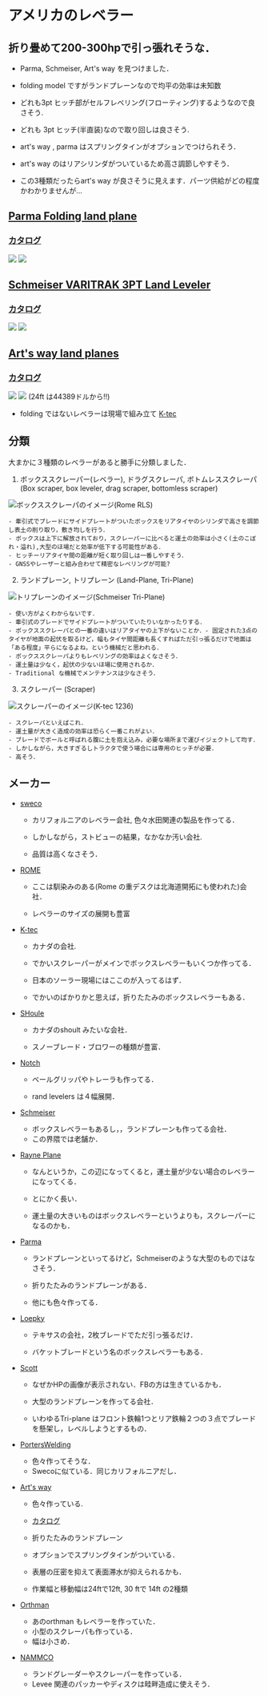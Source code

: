# アメリカのレベラー

## 折り畳めて200-300hpで引っ張れそうな．

- Parma, Schmeiser, Art's way を見つけました．
- folding model ですがランドプレーンなので均平の効率は未知数
- どれも3pt ヒッチ部がセルフレベリング(フローティング)するようなので良さそう.
- どれも 3pt ヒッチ(半直装)なので取り回しは良さそう.
- art's way , parma はスプリングタインがオプションでつけられそう．
- art's way のはリアシリンダがついているため高さ調節しやすそう．

- この3種類だったらart's way が良さそうに見えます．パーツ供給がどの程度かわかりませんが... 


##  [Parma Folding land plane ](https://parmacompany.com/ag-equipment/tillage/land-plane/folding-land-plane/)

###  [カタログ](https://parmacompany.com/wp-content/uploads/2017/08/2015-LAND-PLANE.pdf)
![](/img/parma_landplane.jpg)
![](/img/parma_landplane_spec.png)

## [Schmeiser VARITRAK 3PT Land Leveler](https://www.tgschmeiser.com/products/landlevelers/3pointlandleveler.html)

### [カタログ](https://www.tgschmeiser.com/pdfs/Open%20Field.pdf)

![](/img/schmeiser_varitrak.png)
![](/img/schmeiser_varitrak_spec.png)

## [Art's way land planes](https://artsway.com/equipment/)

### [カタログ](https://artsway.com/wp-content/uploads/2023/07/Dirt-Work-Web-Spreads.pdf)

![](/img/artsway_landplane_back.jpg)
![](/img/artsway_landplane_spec.png)
(24ft は44389ドルから!!)

- folding ではないレベラーは現場で組み立て
[K-tec ](https://www.youtube.com/watch?v=ZpQb3bLyWrE)


## 分類
大まかに３種類のレベラーがあると勝手に分類しました．

1. ボックススクレーパー(レベラー), ドラグスクレーパ, ボトムレススクレーパ
(Box scraper, box leveler, drag scraper, bottomless scraper)

![ボックススクレーパのイメージ(Rome RLS)](/img/rome_boxleveler_RLS.jpg)

    - 牽引式でブレードにサイドプレートがついたボックスをリアタイヤのシリンダで高さを調節し表土の削り取り，敷き均しを行う．
    - ボックスは上下に解放されており，スクレーパーに比べると運土の効率は小さく(土のこぼれ・溢れ),大型のほ場だと効率が低下する可能性がある．
    - ヒッチーリアタイヤ間の距離が短く取り回しは一番しやすそう．
    - GNSSやレーザーと組み合わせて精密なレベリングが可能?

2. ランドプレーン, トリプレーン
(Land-Plane, Tri-Plane)

![トリプレーンのイメージ(Schmeiser Tri-Plane)](/img/schmeiser_triPlane.png)

    - 使い方がよくわからないです．
    - 牽引式のブレードでサイドプレートがついていたりいなかったりする．
    - ボックススクレーパとの一番の違いはリアタイヤの上下がないことか．- 固定された3点のタイヤが地面の起伏を取るけど，幅もタイヤ間距離も長くすればただ引っ張るだけで地面は「ある程度」平らになるよね，という機械だと思われる．
    - ボックススクレーパよりもレベリングの効率はよくなさそう．
    - 運土量は少なく，起伏の少ないほ場に使用されるか．
    - Traditional な機械でメンテナンスは少なさそう．

3. スクレーパー
(Scraper)

![スクレーパーのイメージ(K-tec 1236)](/img/scraper_ktec_1236.jpg)

    - スクレーパといえばこれ．
    - 運土量が大きく造成の効率は恐らく一番これがよい．
    - ブレードでボールと呼ばれる腹に土を抱え込み，必要な場所まで運びイジェクトして均す．
    - しかしながら，大きすぎるしトラクタで使う場合には専用のヒッチが必要．
    - 高そう．


## メーカー
- [sweco](https://www.swecoproducts.com/)

    - カリフォルニアのレベラー会社, 色々水田関連の製品を作ってる．

    - しかしながら，ストビューの結果，なかなか汚い会社.

    - 品質は高くなさそう．

- [ROME](https://www.romeplow.com/)

    - ここは馴染みのある(Rome の重デスクは北海道開拓にも使われた)会社．

    - レベラーのサイズの展開も豊富

- [K-tec](https://ktec.com/)

    - カナダの会社.

    -  でかいスクレーパーがメインでボックスレベラーもいくつか作ってる．

    - 日本のソーラー現場にはここのが入ってるはず．

    - でかいのばかりかと思えば，折りたたみのボックスレベラーもある．

- [SHoule](https://www.shoule.com/agricultural-equipment.php)

    - カナダのshoult みたいな会社．

    - スノーブレード・ブロワーの種類が豊富．

- [Notch](https://www.notchmfginc.com/index.html)

    - ベールグリッパやトレーラも作ってる．

    - rand levelers は４幅展開．

- [Schmeiser](https://www.tgschmeiser.com/products/landlevelers.html)

    - ボックスレベラーもあるし，，ランドプレーンも作ってる会社．
    - この界隈では老舗か．

- [Rayne Plane](https://www.rayneplane.com/)

    - なんというか，この辺になってくると，運土量が少ない場合のレベラーになってくる．

    - とにかく長い．

    - 運土量の大きいものはボックスレベラーというよりも，スクレーパーになるのかも．

- [Parma](https://parmacompany.com/ag-equipment/tillage/land-plane/)

    - ランドプレーンといってるけど，Schmeiserのような大型のものではなさそう．

    - 折りたたみのランドプレーンがある．

    - 他にも色々作ってる．

- [Loepky](https://www.loepkymfg.com/page/page/1664451.htm)

    - テキサスの会社，2枚ブレードでただ引っ張るだけ．

    - バケットブレードという名のボックスレベラーもある．

- [Scott](https://scottlandplanes.com/)

    - なぜかHPの画像が表示されない．FBの方は生きているかも．

    - 大型のランドプレーンを作ってる会社．

    - いわゆるTri-plane はフロント鉄輪1つとリア鉄輪２つの３点でブレードを懸架し，レベルしようとするもの．

- [PortersWelding](https://porterswelding.com/)

    - 色々作ってそうな．
    - Swecoに似ている．同じカリフォルニアだし．

- [Art's way](https://artsway.com/equipment/)

    - 色々作っている.

    - [カタログ](https://artsway.com/wp-content/uploads/2023/07/Dirt-Work-Web-Spreads.pdf)

    - 折りたたみのランドプレーン
    - オプションでスプリングタインがついている．
    - 表層の圧密を抑えて表面滞水が抑えられるかも．

    - 作業幅と移動幅は24ftで12ft, 30 ftで 14ft の2種類

- [Orthman](https://orthman.com/soil-moving/)

    - あのorthman もレベラーを作っていた．
    - 小型のスクレーパも作っている．
    - 幅は小さめ．

- [NAMMCO](http://nammco.net/Landgraders.asp)

    - ランドグレーダーやスクレーパーを作っている．
    - Levee 関連のパッカーやディスクは畦畔造成に使えそう．
